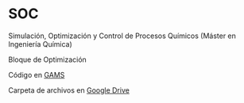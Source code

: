 # SOC
 Simulación, Optimización y Control de Procesos Químicos (Máster en Ingeniería Química)
 
 Bloque de Optimización
 
 Código en [GAMS](https://www.gams.com)

 Carpeta de archivos en [Google Drive](https://drive.google.com/drive/folders/174U4hqJPhhh2GNQgLncVieznyKKCNV6U?usp=sharing)
